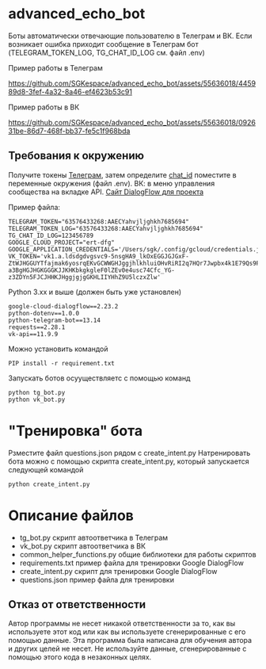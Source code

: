 # advanced_echo_bot
Боты автоматически отвечающие пользователю в Телеграм и ВК. Если возникает ошибка приходит сообщение в Телеграм бот (TELEGRAM_TOKEN_LOG, TG_CHAT_ID_LOG см. файл .env)

Пример работы в Телеграм 

https://github.com/SGKespace/advanced_echo_bot/assets/55636018/445989d8-3fef-4a32-8a46-ef4623b53c91



Пример работы в ВК

https://github.com/SGKespace/advanced_echo_bot/assets/55636018/092631be-86d7-468f-bb37-fe5c1f968bda


## Требования к окружению

Получите токены  [Телеграм](https://t.me/BotFather), затем определите [chat_id](https://t.me/messageinformationsbot)  поместите в переменные окружения (файл .env). ВК: в меню управления сообщества на вкладке API. [Сайт DialogFlow для проекта](https://dialogflow.cloud.google.com/#/login)

Пример файла:

```
TELEGRAM_TOKEN="63576433268:AAECYahvjljghkh7685694"
TELEGRAM_TOKEN_LOG="63576433268:AAECYahvjljghkh7685694"
TG_CHAT_ID_LOG=123456789
GOOGLE_CLOUD_PROJECT="ert-dfg"
GOOGLE_APPLICATION_CREDENTIALS='/Users/sgk/.config/gcloud/credentials.json'
VK_TOKEN='vk1.a.ldsdgdvgsvc9-5nsgHA9_lkOxEGGJGJGxF-ZtWJHGGUYTfajmak6yosrqEKvGCWWGHJggjhlkhluiOHvRiRI2q7HQr7Jwpbx4k1E79Qs9PKbBY-a3BgHGJHGKGGGKJJKHKbkgkgleF0lZEv0e4usc74Cfc_YG-z3ZDYn5FJCJHHKJHggjgjgGKHLIIYHhZ9U5lczxZlw'

``` 

Python 3.xx и выше (должен быть уже установлен)

``` 
google-cloud-dialogflow==2.23.2
python-dotenv==1.0.0
python-telegram-bot==13.14
requests==2.28.1
vk-api==11.9.9
``` 

Можно установить командой  
``` 
PIP install -r requirement.txt
```

Запускать ботов осууществляетс с помощью команд

``` 
python tg_bot.py
python vk_bot.py
```

# "Тренировка" бота
Рзместите файл questions.json рядом с create_intent.py
Натренировать бота можно с помощью скрипта create_intent.py, который запускается следующей командой

``` 
python create_intent.py
``` 

# Описание файлов
- tg_bot.py скрипт автоответчика в Телеграм
- vk_bot.py скрипт автоответчика в ВК
- common_helper_functions.py общие библиотеки для работы скриптов
- requirements.txt пример файла для тренировки Google DialogFlow
- create_intent.py скрипт для тренировки Google DialogFlow
- questions.json пример файла для тренировки

## Отказ от ответственности

Автор программы не несет никакой ответственности за то, как вы используете этот код или как вы используете сгенерированные с его помощью данные. Эта программа была написана для обучения автора и других целей не несет. Не используйте данные, сгенерированные с помощью этого кода в незаконных целях.
